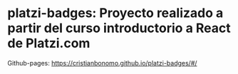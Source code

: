 # platzi-badges: Proyecto realizado a partir del curso introductorio a React de Platzi.com

Github-pages: https://cristianbonomo.github.io/platzi-badges/#/
